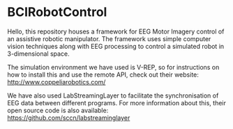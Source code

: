 # BCIRobotControl

Hello, this repository houses a framework for EEG Motor Imagery control of an assistive robotic manipulator. 
The framework uses simple computer vision techniques along with EEG processing to control a simulated robot in 3-dimensional space.

The simulation environment we have used is V-REP, so for instructions on how to install this and use the remote API, check out their website: http://www.coppeliarobotics.com/

We have also used LabStreamingLayer to facilitate the synchronisation of EEG data between different programs. For more information about this, their open source code is also available: https://github.com/sccn/labstreaminglayer 
